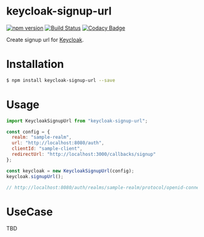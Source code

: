 # keycloak-signup-url

[![npm version](https://badge.fury.io/js/keycloak-signup-url.svg)](https://badge.fury.io/js/keycloak-signup-url)
[![Build Status](https://travis-ci.org/onigra/keycloak-signup-url.svg?branch=master)](https://travis-ci.org/onigra/keycloak-signup-url)
[![Codacy Badge](https://api.codacy.com/project/badge/Grade/aa6aa81a971f4a779af3110cefcb5adc)](https://www.codacy.com/app/onigra/keycloak-signup-url?utm_source=github.com&utm_medium=referral&utm_content=onigra/keycloak-signup-url&utm_campaign=Badge_Grade)

Create signup url for [Keycloak](https://www.keycloak.org/).

# Installation

```sh
$ npm install keycloak-signup-url --save
```

# Usage

```js
import KeycloakSignupUrl from "keycloak-signup-url";

const config = {
  realm: "sample-realm",
  url: "http://localhost:8080/auth",
  clientId: "sample-client",
  redirectUrl: "http://localhost:3000/callbacks/signup"
};

const keycloak = new KeycloakSignupUrl(config);
keycloak.signupUrl();

// http://localhost:8080/auth/realms/sample-realm/protocol/openid-connect/registrations?client_id=sample-client&redirect_uri=http%3A%2F%2Flocalhost%3A3000%2Fcallbacks%2Fsignup&scope=openid&state=d300138cf4de4f2cb226dbf40b0f5e4e&nonce=cd07e16ef94a41b688dd74cfa90cba22&response_mode=fragment&response_type=id_token%20token
```

# UseCase

TBD

